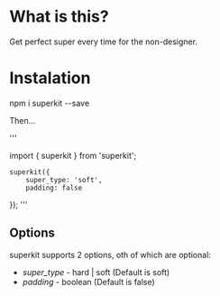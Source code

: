 # What is this?

Get perfect super every time for the non-designer.

# Instalation
npm i superkit --save

Then...

'''

import { superkit } from 'superkit';

    superkit({
        super_type: 'soft',
        padding: false
});
'''

## Options
superkit supports 2 options, oth of which are optional:

* *super_type* - hard | soft (Default is soft)
* *padding* - boolean (Default is false)